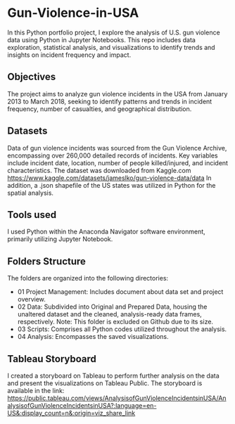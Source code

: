 # Gun-Violence-in-USA
In this Python portfolio project, I explore the analysis of U.S. gun violence data using Python in Jupyter Notebooks. This repo includes data exploration, statistical analysis, and visualizations to identify trends and insights on incident frequency and impact.

## Objectives
The project aims to analyze gun violence incidents in the USA from January 2013 to March 2018, seeking to identify patterns and trends in incident frequency, number of casualties, and geographical distribution.

## Datasets
Data of gun violence incidents was sourced from the Gun Violence Archive, encompassing over 260,000 detailed records of incidents. Key variables include incident date, location, number of people killed/injured, and incident characteristics. The dataset was downloaded from Kaggle.com 
https://www.kaggle.com/datasets/jameslko/gun-violence-data/data
In addition, a .json shapefile of the US states was utilized in Python for the spatial analysis. 

## Tools used
I used Python within the Anaconda Navigator software environment, primarily utilizing Jupyter Notebook.

## Folders Structure
The folders are organized into the following directories:
+ 01 Project Management: Includes document about data set and project overview.
+ 02 Data: Subdivided into Original and Prepared Data, housing the unaltered dataset and the cleaned, analysis-ready data frames, respectively. Note: This folder is excluded on Github due to its size.
+ 03 Scripts: Comprises all Python codes utilized throughout the analysis.
+ 04 Analysis: Encompasses the saved visualizations.

## Tableau Storyboard
I created a storyboard on Tableau to perform further analysis on the data and present the visualizations on Tableau Public. The storyboard is available in the link:
https://public.tableau.com/views/AnalysisofGunViolenceIncidentsinUSA/AnalysisofGunViolenceIncidentsinUSA?:language=en-US&:display_count=n&:origin=viz_share_link


